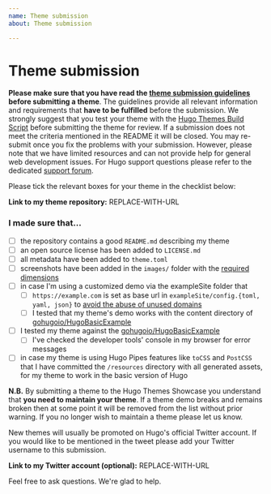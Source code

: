 ```yaml
---
name: Theme submission
about: Theme submission

---
```


# Theme submission

**Please make sure that you have read the [theme submission guidelines](https://github.com/gohugoio/hugoThemes/blob/master/README.md#adding-a-theme-to-the-list) before submitting a theme**. The guidelines provide all relevant information and requirements that **have to be fulfilled** before the submission. We strongly suggest that you test your theme with the [Hugo Themes Build Script](https://github.com/gohugoio/hugoThemes/blob/master/README.md#testing-a-theme-with-the-hugo-themes-website-build-script) before submitting the theme for review. If a submission does not meet the criteria mentioned in the README it will be closed. You may re-submit once you fix the problems with your submission. However, please note that we have limited resources and can not provide help for general web development issues. For Hugo support questions please refer to the dedicated [support forum](https://discourse.gohugo.io/).

Please tick the relevant boxes for your theme in the checklist below:

**Link to my theme repository:** REPLACE-WITH-URL

### I made sure that...

- [ ] the repository contains a good `README.md` describing my theme
- [ ] an open source license has been added to `LICENSE.md`
- [ ] all metadata have been added to `theme.toml`
- [ ] screenshots have been added in the `images/` folder with the [required dimensions](https://github.com/gohugoio/hugoThemes/blob/master/README.md#media)
- [ ] in case I'm using a customized demo via the exampleSite folder that
    - [ ] `https://example.com` is set as base url in `exampleSite/config.{toml, yaml, json}` to [avoid the abuse of unused domains](https://github.com/gohugoio/hugo/issues/2575)
    - [ ] I tested that my theme's demo works with the content directory of [gohugoio/HugoBasicExample](https://github.com/gohugoio/hugoBasicExample/tree/master/content)
- [ ] I tested my theme against the [gohugoio/HugoBasicExample](https://github.com/gohugoio/HugoBasicExample)
    - [ ] I've checked the developer tools' console in my browser for error messages
- [ ] in case my theme is using Hugo Pipes features like `toCSS` and `PostCSS` that I have committed the `/resources` directory with all generated assets, for my theme to work in the basic version of Hugo

**N.B.** By submitting a theme to the Hugo Themes Showcase you understand that **you need to maintain your theme**. If a theme demo breaks and remains broken then at some point it will be removed from the list without prior warning. If you no longer wish to maintain a theme please let us know.

New themes will usually be promoted on Hugo's official Twitter account. If you would like to be mentioned in the tweet please add your Twitter username to this submission.

**Link to my Twitter account (optional):** REPLACE-WITH-URL

Feel free to ask questions. We're glad to help.
